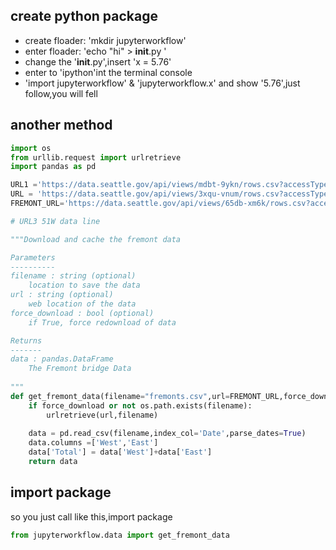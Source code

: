 ## create python package 

- create floader: 'mkdir jupyterworkflow'
- enter floader: 'echo "hi" > __init__.py '
- change the '__init__.py',insert 'x = 5.76'
- enter to 'ipython'int the terminal console
- 'import jupyterworkflow' & 'jupyterworkflow.x' and show '5.76',just follow,you will fell  

## another method 

```python
import os 
from urllib.request import urlretrieve
import pandas as pd

URL1 ='https://data.seattle.gov/api/views/mdbt-9ykn/rows.csv?accessType=DOWNLOAD'
URL = 'https://data.seattle.gov/api/views/3xqu-vnum/rows.csv?accessType=DOWNLOAD'
FREMONT_URL='https://data.seattle.gov/api/views/65db-xm6k/rows.csv?accessType=DOWNLOAD'

# URL3 51W data line 

"""Download and cache the fremont data 

Parameters
----------
filename : string (optional)
    location to save the data 
url : string (optional)
    web location of the data
force_download : bool (optional)
    if True, force redownload of data 

Returns
-------
data : pandas.DataFrame
    The Fremont bridge Data
    
"""    
def get_fremont_data(filename="fremonts.csv",url=FREMONT_URL,force_download=False):
    if force_download or not os.path.exists(filename):
        urlretrieve(url,filename)
        
    data = pd.read_csv(filename,index_col='Date',parse_dates=True)
    data.columns =['West','East']
    data['Total'] = data['West']+data['East']
    return data
```

## import package

so you just call like this,import package

```python
from jupyterworkflow.data import get_fremont_data
```

